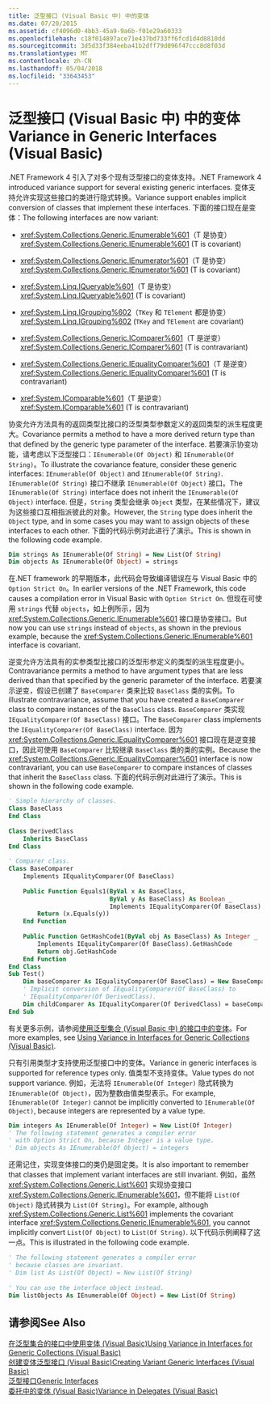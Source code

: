 ```yaml
---
title: 泛型接口 (Visual Basic 中) 中的变体
ms.date: 07/20/2015
ms.assetid: cf4096d0-4bb3-45a9-9a6b-f01e29a60333
ms.openlocfilehash: c18f014897ace71e437bd733ff6fcd1d4d8810dd
ms.sourcegitcommit: 3d5d33f384eeba41b2dff79d096f47ccc8d8f03d
ms.translationtype: MT
ms.contentlocale: zh-CN
ms.lasthandoff: 05/04/2018
ms.locfileid: "33643453"
---
```

# <a name="variance-in-generic-interfaces-visual-basic"></a><span data-ttu-id="55aef-102">泛型接口 (Visual Basic 中) 中的变体</span><span class="sxs-lookup"><span data-stu-id="55aef-102">Variance in Generic Interfaces (Visual Basic)</span></span>
<span data-ttu-id="55aef-103">.NET Framework 4 引入了对多个现有泛型接口的变体支持。</span><span class="sxs-lookup"><span data-stu-id="55aef-103">.NET Framework 4 introduced variance support for several existing generic interfaces.</span></span> <span data-ttu-id="55aef-104">变体支持允许实现这些接口的类进行隐式转换。</span><span class="sxs-lookup"><span data-stu-id="55aef-104">Variance support enables implicit conversion of classes that implement these interfaces.</span></span> <span data-ttu-id="55aef-105">下面的接口现在是变体：</span><span class="sxs-lookup"><span data-stu-id="55aef-105">The following interfaces are now variant:</span></span>  
  
-   <span data-ttu-id="55aef-106"><xref:System.Collections.Generic.IEnumerable%601>（T 是协变）</span><span class="sxs-lookup"><span data-stu-id="55aef-106"><xref:System.Collections.Generic.IEnumerable%601> (T is covariant)</span></span>  
  
-   <span data-ttu-id="55aef-107"><xref:System.Collections.Generic.IEnumerator%601>（T 是协变）</span><span class="sxs-lookup"><span data-stu-id="55aef-107"><xref:System.Collections.Generic.IEnumerator%601> (T is covariant)</span></span>  
  
-   <span data-ttu-id="55aef-108"><xref:System.Linq.IQueryable%601>（T 是协变）</span><span class="sxs-lookup"><span data-stu-id="55aef-108"><xref:System.Linq.IQueryable%601> (T is covariant)</span></span>  
  
-   <span data-ttu-id="55aef-109"><xref:System.Linq.IGrouping%602>（`TKey` 和 `TElement` 都是协变）</span><span class="sxs-lookup"><span data-stu-id="55aef-109"><xref:System.Linq.IGrouping%602> (`TKey` and `TElement` are covariant)</span></span>  
  
-   <span data-ttu-id="55aef-110"><xref:System.Collections.Generic.IComparer%601>（T 是逆变）</span><span class="sxs-lookup"><span data-stu-id="55aef-110"><xref:System.Collections.Generic.IComparer%601> (T is contravariant)</span></span>  
  
-   <span data-ttu-id="55aef-111"><xref:System.Collections.Generic.IEqualityComparer%601>（T 是逆变）</span><span class="sxs-lookup"><span data-stu-id="55aef-111"><xref:System.Collections.Generic.IEqualityComparer%601> (T is contravariant)</span></span>  
  
-   <span data-ttu-id="55aef-112"><xref:System.IComparable%601>（T 是逆变）</span><span class="sxs-lookup"><span data-stu-id="55aef-112"><xref:System.IComparable%601> (T is contravariant)</span></span>  
  
 <span data-ttu-id="55aef-113">协变允许方法具有的返回类型比接口的泛型类型参数定义的返回类型的派生程度更大。</span><span class="sxs-lookup"><span data-stu-id="55aef-113">Covariance permits a method to have a more derived return type than that defined by the generic type parameter of the interface.</span></span> <span data-ttu-id="55aef-114">若要演示协变功能，请考虑以下泛型接口：`IEnumerable(Of Object)` 和 `IEnumerable(Of String)`。</span><span class="sxs-lookup"><span data-stu-id="55aef-114">To illustrate the covariance feature, consider these generic interfaces: `IEnumerable(Of Object)` and `IEnumerable(Of String)`.</span></span> <span data-ttu-id="55aef-115">`IEnumerable(Of String)` 接口不继承 `IEnumerable(Of Object)` 接口。</span><span class="sxs-lookup"><span data-stu-id="55aef-115">The `IEnumerable(Of String)` interface does not inherit the `IEnumerable(Of Object)` interface.</span></span> <span data-ttu-id="55aef-116">但是，`String` 类型会继承 `Object` 类型，在某些情况下，建议为这些接口互相指派彼此的对象。</span><span class="sxs-lookup"><span data-stu-id="55aef-116">However, the `String` type does inherit the `Object` type, and in some cases you may want to assign objects of these interfaces to each other.</span></span> <span data-ttu-id="55aef-117">下面的代码示例对此进行了演示。</span><span class="sxs-lookup"><span data-stu-id="55aef-117">This is shown in the following code example.</span></span>  
  
```vb  
Dim strings As IEnumerable(Of String) = New List(Of String)  
Dim objects As IEnumerable(Of Object) = strings  
```  
  
 <span data-ttu-id="55aef-118">在.NET framework 的早期版本，此代码会导致编译错误在与 Visual Basic 中的`Option Strict On`。</span><span class="sxs-lookup"><span data-stu-id="55aef-118">In earlier versions of the .NET Framework, this code causes a compilation error in Visual Basic with `Option Strict On`.</span></span> <span data-ttu-id="55aef-119">但现在可使用 `strings` 代替 `objects`，如上例所示，因为 <xref:System.Collections.Generic.IEnumerable%601> 接口是协变接口。</span><span class="sxs-lookup"><span data-stu-id="55aef-119">But now you can use `strings` instead of `objects`, as shown in the previous example, because the <xref:System.Collections.Generic.IEnumerable%601> interface is covariant.</span></span>  
  
 <span data-ttu-id="55aef-120">逆变允许方法具有的实参类型比接口的泛型形参定义的类型的派生程度更小。</span><span class="sxs-lookup"><span data-stu-id="55aef-120">Contravariance permits a method to have argument types that are less derived than that specified by the generic parameter of the interface.</span></span> <span data-ttu-id="55aef-121">若要演示逆变，假设已创建了 `BaseComparer` 类来比较 `BaseClass` 类的实例。</span><span class="sxs-lookup"><span data-stu-id="55aef-121">To illustrate contravariance, assume that you have created a `BaseComparer` class to compare instances of the `BaseClass` class.</span></span> <span data-ttu-id="55aef-122">`BaseComparer` 类实现 `IEqualityComparer(Of BaseClass)` 接口。</span><span class="sxs-lookup"><span data-stu-id="55aef-122">The `BaseComparer` class implements the `IEqualityComparer(Of BaseClass)` interface.</span></span> <span data-ttu-id="55aef-123">因为 <xref:System.Collections.Generic.IEqualityComparer%601> 接口现在是逆变接口，因此可使用 `BaseComparer` 比较继承 `BaseClass` 类的类的实例。</span><span class="sxs-lookup"><span data-stu-id="55aef-123">Because the <xref:System.Collections.Generic.IEqualityComparer%601> interface is now contravariant, you can use `BaseComparer` to compare instances of classes that inherit the `BaseClass` class.</span></span> <span data-ttu-id="55aef-124">下面的代码示例对此进行了演示。</span><span class="sxs-lookup"><span data-stu-id="55aef-124">This is shown in the following code example.</span></span>  
  
```vb  
' Simple hierarchy of classes.  
Class BaseClass  
End Class  
  
Class DerivedClass  
    Inherits BaseClass  
End Class  
  
' Comparer class.  
Class BaseComparer  
    Implements IEqualityComparer(Of BaseClass)  
  
    Public Function Equals1(ByVal x As BaseClass,  
                            ByVal y As BaseClass) As Boolean _  
                            Implements IEqualityComparer(Of BaseClass).Equals  
        Return (x.Equals(y))  
    End Function  
  
    Public Function GetHashCode1(ByVal obj As BaseClass) As Integer _  
        Implements IEqualityComparer(Of BaseClass).GetHashCode  
        Return obj.GetHashCode  
    End Function  
End Class  
Sub Test()  
    Dim baseComparer As IEqualityComparer(Of BaseClass) = New BaseComparer  
    ' Implicit conversion of IEqualityComparer(Of BaseClass) to   
    ' IEqualityComparer(Of DerivedClass).  
    Dim childComparer As IEqualityComparer(Of DerivedClass) = baseComparer  
End Sub  
```  
  
 <span data-ttu-id="55aef-125">有关更多示例，请参阅[使用泛型集合 (Visual Basic 中) 的接口中的变体](../../../../visual-basic/programming-guide/concepts/covariance-contravariance/using-variance-in-interfaces-for-generic-collections.md)。</span><span class="sxs-lookup"><span data-stu-id="55aef-125">For more examples, see [Using Variance in Interfaces for Generic Collections (Visual Basic)](../../../../visual-basic/programming-guide/concepts/covariance-contravariance/using-variance-in-interfaces-for-generic-collections.md).</span></span>  
  
 <span data-ttu-id="55aef-126">只有引用类型才支持使用泛型接口中的变体。</span><span class="sxs-lookup"><span data-stu-id="55aef-126">Variance in generic interfaces is supported for reference types only.</span></span> <span data-ttu-id="55aef-127">值类型不支持变体。</span><span class="sxs-lookup"><span data-stu-id="55aef-127">Value types do not support variance.</span></span> <span data-ttu-id="55aef-128">例如，无法将 `IEnumerable(Of Integer)` 隐式转换为 `IEnumerable(Of Object)`，因为整数由值类型表示。</span><span class="sxs-lookup"><span data-stu-id="55aef-128">For example, `IEnumerable(Of Integer)` cannot be implicitly converted to `IEnumerable(Of Object)`, because integers are represented by a value type.</span></span>  
  
```vb  
Dim integers As IEnumerable(Of Integer) = New List(Of Integer)  
' The following statement generates a compiler error  
' with Option Strict On, because Integer is a value type.  
' Dim objects As IEnumerable(Of Object) = integers  
```  
  
 <span data-ttu-id="55aef-129">还需记住，实现变体接口的类仍是固定类。</span><span class="sxs-lookup"><span data-stu-id="55aef-129">It is also important to remember that classes that implement variant interfaces are still invariant.</span></span> <span data-ttu-id="55aef-130">例如，虽然 <xref:System.Collections.Generic.List%601> 实现协变接口 <xref:System.Collections.Generic.IEnumerable%601>，但不能将 `List(Of Object)` 隐式转换为 `List(Of String)`。</span><span class="sxs-lookup"><span data-stu-id="55aef-130">For example, although <xref:System.Collections.Generic.List%601> implements the covariant interface <xref:System.Collections.Generic.IEnumerable%601>, you cannot implicitly convert `List(Of Object)` to `List(Of String)`.</span></span> <span data-ttu-id="55aef-131">以下代码示例阐释了这一点。</span><span class="sxs-lookup"><span data-stu-id="55aef-131">This is illustrated in the following code example.</span></span>  
  
```vb  
' The following statement generates a compiler error  
' because classes are invariant.  
' Dim list As List(Of Object) = New List(Of String)  
  
' You can use the interface object instead.  
Dim listObjects As IEnumerable(Of Object) = New List(Of String)  
```  
  
## <a name="see-also"></a><span data-ttu-id="55aef-132">请参阅</span><span class="sxs-lookup"><span data-stu-id="55aef-132">See Also</span></span>  
 [<span data-ttu-id="55aef-133">在泛型集合的接口中使用变体 (Visual Basic)</span><span class="sxs-lookup"><span data-stu-id="55aef-133">Using Variance in Interfaces for Generic Collections (Visual Basic)</span></span>](../../../../visual-basic/programming-guide/concepts/covariance-contravariance/using-variance-in-interfaces-for-generic-collections.md)  
 [<span data-ttu-id="55aef-134">创建变体泛型接口 (Visual Basic)</span><span class="sxs-lookup"><span data-stu-id="55aef-134">Creating Variant Generic Interfaces (Visual Basic)</span></span>](../../../../visual-basic/programming-guide/concepts/covariance-contravariance/creating-variant-generic-interfaces.md)  
 [<span data-ttu-id="55aef-135">泛型接口</span><span class="sxs-lookup"><span data-stu-id="55aef-135">Generic Interfaces</span></span>](../../../../standard/generics/interfaces.md)  
 [<span data-ttu-id="55aef-136">委托中的变体 (Visual Basic)</span><span class="sxs-lookup"><span data-stu-id="55aef-136">Variance in Delegates (Visual Basic)</span></span>](../../../../visual-basic/programming-guide/concepts/covariance-contravariance/variance-in-delegates.md)
